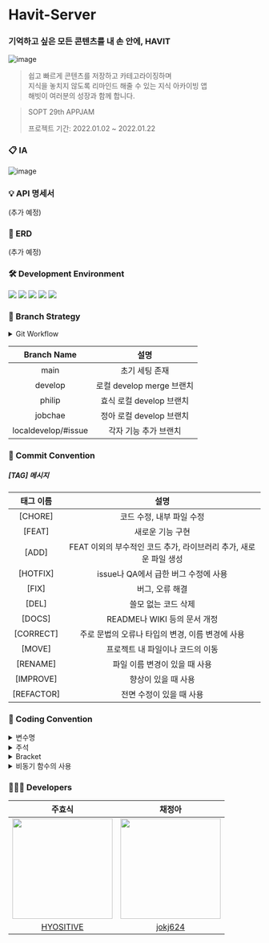 # Havit-Server  
### 기억하고 싶은 모든 콘텐츠를 내 손 안에, HAVIT

![image](https://user-images.githubusercontent.com/20807197/148192962-6206fce8-ee3f-437d-9475-f67256819195.png)


> 쉽고 빠르게 콘텐츠를 저장하고 카테고라이징하며    
지식을 놓치지 않도록 리마인드 해줄 수 있는 지식 아카이빙 앱   
해빗이 여러분의 성장과 함께 합니다.

> SOPT 29th APPJAM </b>
>
> 프로젝트 기간: 2022.01.02 ~ 2022.01.22

### 📋 IA   
![image](https://user-images.githubusercontent.com/20807197/148189262-1dec5ee4-e543-4822-b930-e796ef405863.png)

### 💡 API 명세서
(추가 예정)

### 📑 ERD
(추가 예정)

### 🛠 Development Environment   
<img src="https://img.shields.io/badge/Node.js-v16-green"/> <img src="https://img.shields.io/badge/PostgreSQL-v12.5-blue"/> <img src="https://img.shields.io/badge/Express-v4.17.2-green"/> <img src="https://img.shields.io/badge/Javascript-es6-yellow"/> <img src="https://img.shields.io/badge/firebase-yellow"/>   

### 📌 Branch Strategy

<details>
<summary>Git Workflow</summary>
<div markdown="1">       

```
 1. local - feature에서 각자 기능 작업
 2. 작업 완료 후 local - develop (ex. jobchae) 에 PR 후 Merge
 3. 이후 remote - develop 으로 PR
 4. 코드 리뷰 후 Confirm 받고 Merge
 5. remote - develop 에 Merge 될 때 마다 모든 팀원 remote - develop pull 받아 최신 상태 유지
 ```

</div>
</details>


| Branch Name | 설명 |
| :---: | :-----: |
| main | 초기 세팅 존재 |
| develop | 로컬 develop merge 브랜치 |
| philip | 효식 로컬 develop 브랜치 |
| jobchae | 정아 로컬 develop 브랜치 |
| localdevelop/#issue | 각자 기능 추가 브랜치 |

### 📌 Commit Convention

##### [TAG] 메시지 

| 태그 이름  |                             설명                             |
| :--------: | :----------------------------------------------------------: |
|  [CHORE]   |                  코드 수정, 내부 파일 수정                   |
|   [FEAT]   |                       새로운 기능 구현                       |
|   [ADD]    | FEAT 이외의 부수적인 코드 추가, 라이브러리 추가, 새로운 파일 생성 |
|  [HOTFIX]  |             issue나 QA에서 급한 버그 수정에 사용             |
|   [FIX]    |                       버그, 오류 해결                        |
|   [DEL]    |                     쓸모 없는 코드 삭제                      |
|   [DOCS]   |                 README나 WIKI 등의 문서 개정                 |
| [CORRECT]  |       주로 문법의 오류나 타입의 변경, 이름 변경에 사용       |
|   [MOVE]   |               프로젝트 내 파일이나 코드의 이동               |
|  [RENAME]  |                파일 이름 변경이 있을 때 사용                 |
| [IMPROVE]  |                     향상이 있을 때 사용                      |
| [REFACTOR] |                   전면 수정이 있을 때 사용                   |

### 📌 Coding Convention

<details>
<summary>변수명</summary>   
<div markdown="1">       
      
 
 1. Camel Case 사용 
   - lower Camel Case
 2. 함수의 경우 동사+명사 사용 
   - ex) getInformation()
 3. flag로 사용 되는 변수는 조동사 + flag 종류로 구성 
   - ex) isNum
 4. 약어는 되도록 사용하지 않는다.
   - 부득이하게 약어가 필요하다고 판단되는 경우 팀원과 상의를 거친다.
 
</div>
</details>

<details>
<summary>주석</summary>
<div markdown="1">       

 1. 한줄 주석은 // 를 사용한다.
  ```javascript
    // 한줄 주석일 때
    /**
    * 여러줄
    * 주석일 때
    */
  ```
 2. 함수에 대한 주석
  ```javascript
    /**
    * api get /travel/:groupNumber
    * 그룹 여행 정보 가져오기
  ```
 3. Bracket 사용 시 내부에 주석을 작성한다.
  ```javascript
    if (a == 5) {
	  // 주석
    }
  ```
 
</div>
</details>

<details>
<summary>Bracket</summary>
<div markdown="1">       

 1. 한줄 if 문은 여러 줄로 작성한다. 
  
 ``` javascript
 // 한줄 if 문 - 여러 줄로 작성
  if(trigger) {
    return;
  }
 ```
  2. 괄호는 한칸 띄우고 사용한다. 
  
 ``` javascript 
 // 괄호 사용 한칸 띄우고 사용한다.
  if (left == true) {
     return;
  }
 ```
  3. Bracket 양쪽 사이를 띄어서 사용한다.
 ``` javascript 
 // 띄어쓰기
  if (a == 5) { // 양쪽 사이로 띄어쓰기
     return;  
  }
 ```
 
</div>
</details>

<details>
<summary>비동기 함수의 사용</summary>
<div markdown="1">       

 1. async, await 함수 사용을 지향한다.
 2. Promise 사용은 지양한다.
 3. 다만 로직을 짜는 데 있어 promise를 불가피하게 사용할 경우, 주석으로 표시하고 commit에 그 이유를 작성한다.
 
</div>
</details>

### 👩🏻‍💻 Developers   
| 주효식 | 채정아 |
| :---: | :---: | 
|<img src="https://user-images.githubusercontent.com/20807197/148191139-a4dc7ea2-2c19-4407-bb15-dce9e5393da8.png" width="200px" height="200px" />|<img src ="https://user-images.githubusercontent.com/20807197/148191319-60ee8fcb-71c4-496b-99f5-faa1d70f6408.png" width = "200px" height="200px" />|
|[HYOSITIVE](https://github.com/HYOSITIVE)|[jokj624](https://github.com/jokj624)| 

